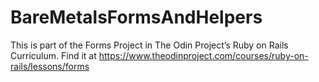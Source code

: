 # BareMetalsFormsAndHelpers
This is part of the Forms Project in The Odin Project’s Ruby on Rails Curriculum. Find it at 
https://www.theodinproject.com/courses/ruby-on-rails/lessons/forms